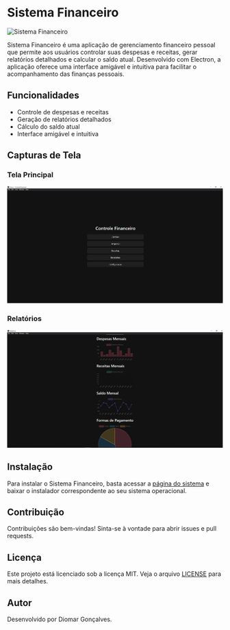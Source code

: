 # Sistema Financeiro

![Sistema Financeiro](assets/icon.png)

Sistema Financeiro é uma aplicação de gerenciamento financeiro pessoal que permite aos usuários controlar suas despesas e receitas, gerar relatórios detalhados e calcular o saldo atual. Desenvolvido com Electron, a aplicação oferece uma interface amigável e intuitiva para facilitar o acompanhamento das finanças pessoais.

## Funcionalidades

- Controle de despesas e receitas
- Geração de relatórios detalhados
- Cálculo do saldo atual
- Interface amigável e intuitiva

## Capturas de Tela

### Tela Principal
![Tela Principal](assets/tela-principal.png)

### Relatórios
![Relatórios](assets/relatorios.png)

## Instalação

Para instalar o Sistema Financeiro, basta acessar a [página do sistema](https://diomargoncalves.github.io/controle-financeiro/) e baixar o instalador correspondente ao seu sistema operacional.

## Contribuição

Contribuições são bem-vindas! Sinta-se à vontade para abrir issues e pull requests.

## Licença

Este projeto está licenciado sob a licença MIT. Veja o arquivo [LICENSE](LICENSE) para mais detalhes.

## Autor

Desenvolvido por Diomar Gonçalves.